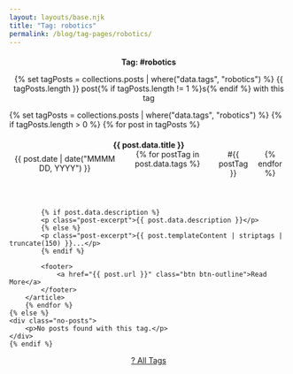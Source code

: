 ```yaml
---
layout: layouts/base.njk
title: "Tag: robotics"
permalink: /blog/tag-pages/robotics/
---
```


<section class="tag-header">
    <h1>Tag: #robotics</h1>
    <p class="lead">
        {% set tagPosts = collections.posts | where("data.tags", "robotics") %}
        {{ tagPosts.length }} 
        post{% if tagPosts.length != 1 %}s{% endif %}
        with this tag
    </p>
</section>

<section class="blog-posts">
    {% set tagPosts = collections.posts | where("data.tags", "robotics") %}
    {% if tagPosts.length > 0 %}
        {% for post in tagPosts %}
        <article class="blog-post-preview">
            <header>
                <h2><a href="{{ post.url }}">{{ post.data.title }}</a></h2>
                <div class="blog-meta">
                    <time datetime="{{ post.date }}">{{ post.date | date("MMMM DD, YYYY") }}</time>
                    <span class="tags">
                        {% for postTag in post.data.tags %}
                        <a href="/blog/tag-pages/{{ postTag }}/" class="tag">#{{ postTag }}</a>
                        {% endfor %}
                    </span>
                </div>
            </header>
            
            {% if post.data.description %}
            <p class="post-excerpt">{{ post.data.description }}</p>
            {% else %}
            <p class="post-excerpt">{{ post.templateContent | striptags | truncate(150) }}...</p>
            {% endif %}
            
            <footer>
                <a href="{{ post.url }}" class="btn btn-outline">Read More</a>
            </footer>
        </article>
        {% endfor %}
    {% else %}
    <div class="no-posts">
        <p>No posts found with this tag.</p>
    </div>
    {% endif %}
</section>

<nav class="tag-navigation">
    <a href="/blog/tags/" class="btn btn-outline">? All Tags</a>
</nav>

<style>
.tag-header {
    text-align: center;
    margin-bottom: var(--spacing-3xl);
}

.tag-header h1 {
    font-size: var(--font-size-4xl);
    margin-bottom: var(--spacing-lg);
    color: var(--color-accent);
}

.blog-posts {
    max-width: 800px;
    margin: 0 auto;
}

.blog-post-preview {
    background-color: var(--color-white);
    border-radius: var(--radius-lg);
    box-shadow: var(--shadow-md);
    padding: var(--spacing-lg);
    margin-bottom: var(--spacing-xl);
    transition: transform var(--transition-normal), box-shadow var(--transition-normal);
}

.blog-post-preview:hover {
    transform: translateY(-2px);
    box-shadow: var(--shadow-lg);
}

.blog-post-preview h2 {
    font-size: var(--font-size-2xl);
    margin-bottom: var(--spacing-sm);
}

.blog-post-preview h2 a {
    color: var(--color-primary);
    text-decoration: none;
}

.blog-post-preview h2 a:hover {
    color: var(--color-accent);
}

.blog-meta {
    display: flex;
    align-items: center;
    gap: var(--spacing-md);
    margin-bottom: var(--spacing-md);
    color: var(--color-secondary);
    font-size: var(--font-size-sm);
}

.tags {
    display: flex;
    gap: var(--spacing-sm);
}

.tag {
    background-color: var(--color-secondary-light);
    color: var(--color-secondary-dark);
    padding: var(--spacing-xs) var(--spacing-sm);
    border-radius: var(--radius-sm);
    font-size: var(--font-size-xs);
    text-decoration: none;
    transition: background-color var(--transition-fast);
}

.tag:hover {
    background-color: var(--color-secondary);
    color: var(--color-white);
    text-decoration: none;
}

.post-excerpt {
    color: var(--color-primary);
    margin-bottom: var(--spacing-lg);
    line-height: 1.6;
}

.no-posts {
    text-align: center;
    padding: var(--spacing-3xl) 0;
    color: var(--color-secondary);
}

.tag-navigation {
    text-align: center;
    margin-top: var(--spacing-3xl);
}

@media (max-width: 768px) {
    .blog-meta {
        flex-direction: column;
        align-items: flex-start;
        gap: var(--spacing-sm);
    }
}
</style>
